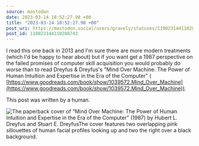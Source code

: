 ```yaml
---
source: mastodon
date: 2023-03-14 18:52:27.98 +00
title: "2023-03-14 18:52:27.98 +00"
post_uri: https://mastodon.social/users/gravely/statuses/110023144110288743
post_id: 110023144110288743
---
```

I read this one back in 2013 and I'm sure there are more modern treatments (which I'd be happy to hear about) but if you want get a 1987 perspective on the failed promises of computer skill acquisition you would probably do worse than to read Dreyfus & Dreyfus's "Mind Over Machine: The Power of Human Intuition and Expertise in the Era of the Computer” ( [https://www.goodreads.com/book/show/1039572.Mind_Over_Machine](https://www.goodreads.com/book/show/1039572.Mind_Over_Machine)).

This post was written by a human.


![The paperback cover of “Mind Over Machine: The Power of Human Intuition and Expertise in the Era of the Computer” (1987) by Hubert L. Dreyfus and Stuart E. DreyfusThe cover features two overlapping pink sillouettes of human facial profiles looking up and two the right over a black background.](/images/110023143832975511.jpeg)


